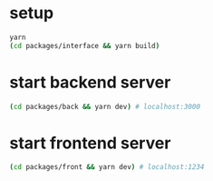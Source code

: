 # setup

```sh
yarn
(cd packages/interface && yarn build)
```

# start backend server

```sh
(cd packages/back && yarn dev) # localhost:3000
```

# start frontend server

```sh
(cd packages/front && yarn dev) # localhost:1234
```
